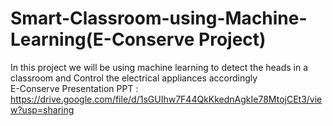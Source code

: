 # Smart-Classroom-using-Machine-Learning(E-Conserve Project)
In this project we will be using machine learning to detect the heads in a classroom and Control the electrical appliances accordingly  
E-Conserve Presentation PPT : https://drive.google.com/file/d/1sGUIhw7F44QkKkednAgkIe78MtojCEt3/view?usp=sharing
